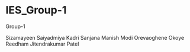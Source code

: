 # IES_Group-1

Group-1

Sizamayeen Saiyadmiya Kadri
Sanjana Manish Modi
Orevaoghene Okoye
Reedham Jitendrakumar Patel
